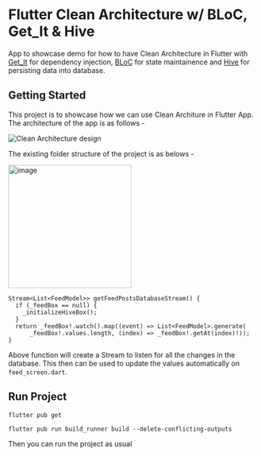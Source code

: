 # Flutter Clean Architecture w/ BLoC, Get_It & Hive

App to showcase demo for how to have Clean Architecture in Flutter with [Get_It](https://pub.dev/packages/get_it) for dependency injection, [BLoC](https://pub.dev/packages/flutter_bloc) for state maintainence and [Hive](https://pub.dev/packages/hive) for persisting data into database.

## Getting Started

This project is to showcase how we can use Clean Architure in Flutter App. The architecture of the app is as follows -

![Clean Architecture design](https://i0.wp.com/resocoder.com/wp-content/uploads/2019/08/Clean-Architecture-Flutter-Diagram.png?w=556&ssl=1)

The existing folder structure of the project is as belows -

<img width="248" alt="image" src="https://user-images.githubusercontent.com/7704510/158588239-ff4ceb3e-f163-44ff-9b53-f0a8d631a19e.png">

  ```
  Stream<List<FeedModel>> getFeedPostsDatabaseStream() {
    if (_feedBox == null) {
      _initializeHiveBox();
    }
    return _feedBox!.watch().map((event) => List<FeedModel>.generate(
        _feedBox!.values.length, (index) => _feedBox!.getAt(index)!));
  }
  ```
  
 Above function will create a Stream to listen for all the changes in the database. This then can be used to update the values automatically on `feed_screen.dart`.
 
## Run Project

```
flutter pub get

flutter pub run build_runner build --delete-conflicting-outputs 
```

Then you can run the project as usual
